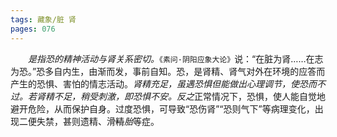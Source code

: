 ```yaml
---
tags: 藏象/脏 肾
pages: 076
---
```

&emsp;&emsp;<dfn>是指恐的精神活动与肾关系密切。</dfn>`《素问·阴阳应象大论》`说：“在脏为肾……在志为恐。”恐多自内生，由渐而发，事前自知。恐，是肾精、肾气对外在环境的应答而产生的恐惧、害怕的情志活动。<dfn>肾精充足，虽遇恐惧但能做出心理调节，使恐而不过。若肾精不足，稍受刺激，即恐惧不安。反之</dfn>正常情况下，恐惧，使人能自觉地避开危险，从而保护自身。过度恐惧，可导致“恐伤肾”“恐则气下”等病理变化，出现二便失禁，甚则遗精、滑~~精~~<dfn>胎</dfn>等症。